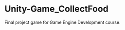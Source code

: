 Unity-Game_CollectFood
======================

Final project game for Game Engine Development course.
